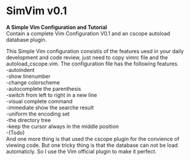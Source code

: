 # SimVim v0.1
**A Simple Vim Configuration and Tutorial**  
Contain a complete Vim Configuration V0.1 and an cscope autoload 
database plugin.</br>

This Simple Vim configuration consistis of the features uesd
in your daily development and code review, just need to copy vimrc
file and the autoload_cscope.vim.
The configuration file has the following features.</br>
    -autoindent</br>
    -show linenumber</br>
    -change colorscheme</br>
    -autocomplete the parenthesis</br>
    -switch from left to right in a new line</br>
    -visual complete command</br>
    -immediate show the searche result</br>
    -uniform the encoding set</br>
    -the directory tree</br>
    -keep the cursor always in the middle position</br>
    -(Todo)</br>
And one more thing is that used the cscope plugin for the convience
of viewing code. But one tricky thing is that the database can not
be load automaticly. So I use the Vim official plugin to make it
perfect.</br>

